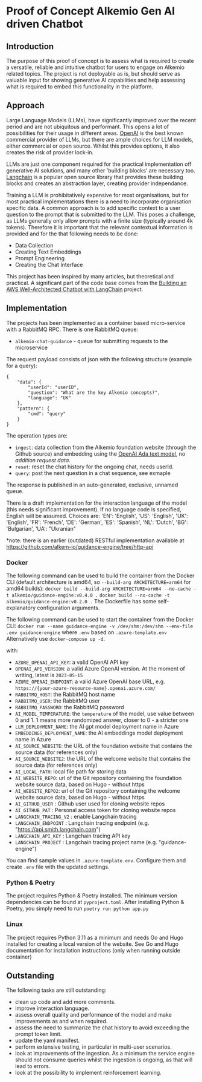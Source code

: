 # Proof of Concept Alkemio Gen AI driven Chatbot

## Introduction
The purpose of this proof of concept is to assess what is required to create a versatile, reliable and intuitive chatbot for users to engage on Alkemio related topics. The project is not deployable as is, but should serve as valuable input for showing generative AI capabilities and help assessing what is required to embed this functionality in the platform.

## Approach
Large Language Models (LLMs), have significantly improved over the recent period and are not ubiquitous and performant. This opens a lot of possibilities for their usage in different areas. [OpenAI](https://openai.com) is the best known commercial provider of LLMs, but there are ample choices for LLM models, either commercial or open source. Whilst this provides options, it also creates the risk of provider lock-in. 


LLMs are just one component required for the practical implementation off generative AI solutions, and many other 'building blocks' are necessary too. [Langchain](https://langchain.com/) is a popular open source library that provides these building blocks and creates an abstraction layer, creating provider independance.


Training a LLM is prohibitatively expensive for most organisations, but for most practical implementations there is a need to incorporate organisation specific data. A common approach is to add specific context to a user question to the prompt that is submitted to the LLM. This poses a challenge, as LLMs generally only allow prompts with a finite size (typically around 4k tokens). Therefore it is important that the relevant contextual information is provided and for the that following needs to be done:

 - Data Collection
 - Creating Text Embeddings
 - Prompt Engineering
 - Creating the Chat Interface

 This project has been inspired by many articles, but theoretical and practical. A significant part of the code base comes from the [Building an AWS Well-Architected Chatbot with LangChain](https://dev.to/aws/building-an-aws-well-architected-chatbot-with-langchain-13cd) project.

## Implementation

The projects has been implemented as a container based micro-service with a RabbitMQ RPC. There is one RabbitMQ queue:
- `alkemio-chat-guidance` - queue for submitting requests to the microservice

The request payload consists of json with the following structure (example for a query):
```
{
    "data": {
        "userId": "userID",
        "question": "What are the key Alkemio concepts?",
        "language": "UK"
    },
    "pattern": {
        "cmd": "query"
    }
}
```

The operation types are:
- `ingest`: data collection from the Alkemio foundation website (through the Github source) and embedding using the [OpenAI Ada text model](https://openai.com/blog/new-and-improved-embedding-model), no *addition request data*.
- `reset`: reset the chat history for the ongoing chat, needs userId.
- `query`: post the next question in a chat sequence, see exmaple

The response is published in an auto-generated, exclusive, unnamed queue.

There is a draft implementation for the interaction language of the model (this needs significant improvement). If no language code is specified, English will be assumed. Choices are:
    'EN': 'English',
    'US': 'English',
    'UK': 'English',
    'FR': 'French',
    'DE': 'German',
    'ES': 'Spanish',
    'NL': 'Dutch',
    'BG': 'Bulgarian',
    'UA': "Ukranian"

*note: there is an earlier (outdated) RESTful implementation available at https://github.com/alkem-io/guidance-engine/tree/http-api

### Docker 
The following command can be used to build the container from the Docker CLI (default architecture is amd64, so `--build-arg ARCHITECTURE=arm64` for amd64 builds):
`docker build --build-arg ARCHITECTURE=arm64 --no-cache -t alkemio/guidance-engine:v0.4.0 .`
`docker build --no-cache -t alkemio/guidance-engine:v0.2.0 .`
The Dockerfile has some self-explanatory configuration arguments.

The following command can be used to start the container from the Docker CLI:
`docker run --name guidance-engine -v /dev/shm:/dev/shm --env-file .env guidance-engine`
where `.env` based on `.azure-template.env`
Alternatively use `docker-compose up -d`.

with:
- `AZURE_OPENAI_API_KEY`: a valid OpenAI API key
- `OPENAI_API_VERSION`: a valid Azure OpenAI version. At the moment of writing, latest is `2023-05-15`
- `AZURE_OPENAI_ENDPOINT`: a valid Azure OpenAI base URL, e.g. `https://{your-azure-resource-name}.openai.azure.com/`
- `RABBITMQ_HOST`: the RabbitMQ host name
- `RABBITMQ_USER`: the RabbitMQ user
- `RABBITMQ_PASSWORD`: the RabbitMQ password
- `AI_MODEL_TEMPERATURE`: the `temperature` of the model, use value between 0 and 1. 1 means more randomized answer, closer to 0 - a stricter one
- `LLM_DEPLOYMENT_NAME`: the AI gpt model deployment name in Azure
- `EMBEDDINGS_DEPLOYMENT_NAME`: the AI embeddings model deployment name in Azure
- `AI_SOURCE_WEBSITE`: the URL of the foundation website that contains the source data (for references only)
- `AI_SOURCE_WEBSITE2`: the URL of the welcome website that contains the source data (for references only)
- `AI_LOCAL_PATH`: local file path for storing data
- `AI_WEBSITE_REPO`: url of the Git repository containing the foundation website source data, based on Hugo - without https
- `AI_WEBSITE_REPO2`: url of the Git repository containing the welcome website source data, based on Hugo - without https
- `AI_GITHUB_USER` : Github user used for cloning website repos
- `AI_GITHUB_PAT` : Personal access token for cloning website repos
- `LANGCHAIN_TRACING_V2` : enable Langchain tracing
- `LANGCHAIN_ENDPOINT` : Langchain tracing endpoint (e.g. "https://api.smith.langchain.com")
- `LANGCHAIN_API_KEY` : Langchain tracing API key
- `LANGCHAIN_PROJECT` : Langchain tracing project name (e.g. "guidance-engine")

You can find sample values in `.azure-template.env`. Configure them and create `.env` file with the updated settings.

### Python & Poetry
The project requires Python & Poetry installed. The minimum version dependencies can be found at `pyproject.toml`.
After installing Python & Poetry, you simply need to run `poetry run python app.py`

### Linux
The project requires Python 3.11 as a minimum and needs Go and Hugo installed for creating a local version of the website. See Go and Hugo documentation for installation instructions (only when running outside container)


## Outstanding
The following tasks are still outstanding:
- clean up code and add more comments.
- improve interaction language.
- assess overall quality and performance of the model and make improvements as and when required.
- assess the need to summarize the chat history to avoid exceeding the prompt token limit.
- update the yaml manifest.
- perform extensive testing, in particular in multi-user scenarios.
- look at improvements of the ingestion. As a minimum the service engine should not consume queries whilst the ingestion is ongoing, as that will lead to errors.
- look at the possibility to implement reinforcement learning.

